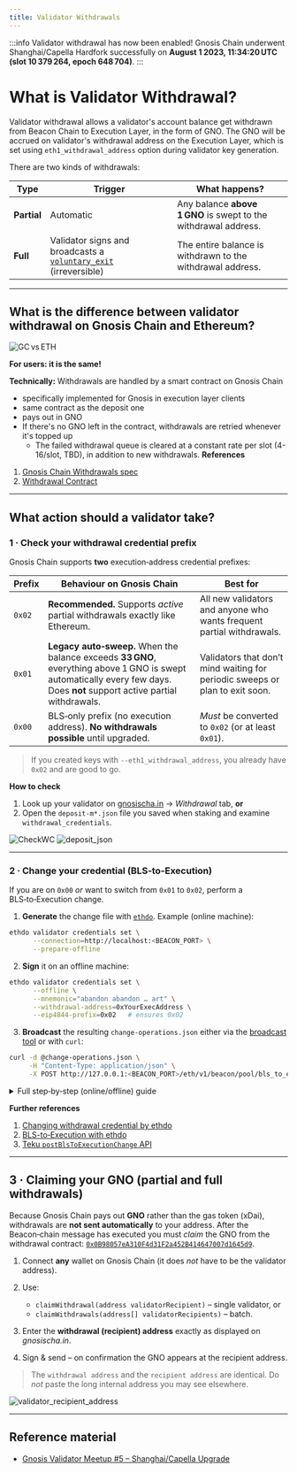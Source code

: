 ```yaml
---
title: Validator Withdrawals
---
```


:::info Validator withdrawal has now been enabled!
Gnosis Chain underwent Shanghai/Capella Hardfork successfully on **August 1 2023, 11:34:20 UTC (slot 10 379 264, epoch 648 704)**.
:::

# What is Validator Withdrawal?

Validator withdrawal allows a validator's account balance get withdrawn from Beacon Chain to Execution Layer, in the form of GNO. The GNO will be accrued on validator's withdrawal address on the Execution Layer, which is set using `eth1_withdrawal_address` option during validator key generation.

There are two kinds of withdrawals:

| Type        | Trigger                                                                                 | What happens?                                                   |
| ----------- | --------------------------------------------------------------------------------------- | --------------------------------------------------------------- |
| **Partial** | Automatic                                                                               | Any balance **above    1 GNO** is swept to the withdrawal address. |
| **Full**    | Validator signs and broadcasts a [`voluntary_exit`](./voluntary-exit.md) (irreversible) | The entire balance is withdrawn to the withdrawal address.      |

---

## What is the difference between validator withdrawal on Gnosis Chain and Ethereum?

![GC vs ETH](../../../static/img/node/withdrawal/GCvsETH.png)

**For users: it is the same!**

**Technically:**
Withdrawals are handled by a smart contract on Gnosis Chain

- specifically implemented for Gnosis in execution layer clients
- same contract as the deposit one
- pays out in GNO
- If there's no GNO left in the contract, withdrawals are retried whenever it's topped up
  - The failed withdrawal queue is cleared at a constant rate per slot (4-16/slot, TBD), in addition to new withdrawals.
**References**

1. [Gnosis Chain Withdrawals spec](https://github.com/gnosischain/concepts/specs/blob/master/execution/withdrawals.md)
2. [Withdrawal Contract](https://github.com/gnosischain/deposit-contract/blob/master/contracts/SBCDepositContract.sol)

---

## What action should a validator take?

### 1 · Check your withdrawal credential prefix

Gnosis Chain supports **two** execution‑address credential prefixes:

| Prefix | Behaviour on Gnosis Chain                                                                                                                                                  | Best for                                                                     |
| ------ | -------------------------------------------------------------------------------------------------------------------------------------------------------------------------- | ---------------------------------------------------------------------------- |
| `0x02` | **Recommended.** Supports *active* partial withdrawals exactly like Ethereum.                                                                                              | All new validators and anyone who wants frequent partial withdrawals.        |
| `0x01` | **Legacy auto‑sweep.** When the balance exceeds **33 GNO**, everything above 1 GNO is swept automatically every few days. Does **not** support active partial withdrawals. | Validators that don’t mind waiting for periodic sweeps or plan to exit soon. |
| `0x00` | BLS‑only prefix (no execution address). **No withdrawals possible** until upgraded.                                                                                        | *Must* be converted to `0x02` (or at least `0x01`).                          |

> If you created keys with `--eth1_withdrawal_address`, you already have `0x02` and are good to go.

**How to check**

1. Look up your validator on [gnosischa.in](https://gnosischa.in) → *Withdrawal* tab, **or**
2. Open the `deposit‑m*.json` file you saved when staking and examine `withdrawal_credentials`.

![CheckWC](../../../static/img/node/withdrawal/CheckWC.png)
![deposit\_json](../../../static/img/node/withdrawal/deposit_json.png)

---

### 2 · Change your credential (BLS‑to‑Execution)

If you are on `0x00` *or* want to switch from `0x01` to `0x02`, perform a BLS‑to‑Execution change.

1. **Generate** the change file with [`ethdo`](https://notes.ethereum.org/@launchpad/withdrawals-guide#BLS-to-execution-with-ethdo). Example (online machine):

```bash
ethdo validator credentials set \
      --connection=http://localhost:<BEACON_PORT> \
      --prepare-offline
```

2. **Sign** it on an offline machine:

```bash
ethdo validator credentials set \
      --offline \
      --mnemonic="abandon abandon … art" \
      --withdrawal-address=0xYourExecAddress \
      --eip4844-prefix=0x02   # ensures 0x02
```

3. **Broadcast** the resulting `change-operations.json` either via the [broadcast tool](https://gnosischa.in/tools/broadcast) or with `curl`:

```bash
curl -d @change-operations.json \
     -H "Content-Type: application/json" \
     -X POST http://127.0.0.1:<BEACON_PORT>/eth/v1/beacon/pool/bls_to_execution_changes
```

<details>
<summary>Full step‑by‑step (online/offline) guide</summary>
<div>

<!-- the long original tutorial content retained below -->

**Online and Offline process**

The process contains three steps.

1. Generate data on the **online** computer.
2. Create `change-operations.json` on an **offline** computer.
3. Broadcast the change to the Gnosis network.

**Prerequisites**

1. Download [`ethdo`](https://github.com/wealdtech/ethdo/releases) on the online computer:

```bash
wget https://github.com/wealdtech/ethdo/releases/download/<version>/ethdo-<version>-linux-amd64.tar.gz
```

2. Extract and verify installation:

```bash
tar -xvf ethdo-<version>-linux-amd64.tar.gz
./ethdo --help
```

… *(rest of original tutorial unchanged for brevity)* …

</div>
</details>

**Further references**

1. [Changing withdrawal credential by ethdo](https://github.com/wealdtech/ethdo/blob/master/docs/changingwithdrawalcredentials.md)
2. [BLS-to‑Execution with ethdo](https://notes.ethereum.org/@launchpad/withdrawals-guide#BLS-to-execution-with-ethdo)
3. [Teku `postBlsToExecutionChange` API](https://consensys.github.io/teku/#tag/Beacon/operation/postBlsToExecutionChange)

---

## 3 · Claiming your GNO (partial **and** full withdrawals)

Because Gnosis Chain pays out **GNO** rather than the gas token (xDai), withdrawals are **not sent automatically** to your address. After the Beacon‑chain message has executed you must *claim* the GNO from the withdrawal contract: [`0x0B98057eA310F4d31F2a452B414647007d1645d9`](https://gnosisscan.io/address/0x0B98057eA310F4d31F2a452B414647007d1645d9#writeProxyContract).

1. Connect **any** wallet on Gnosis Chain (it does *not* have to be the validator address).
2. Use:

   * `claimWithdrawal(address validatorRecipient)` – single validator, or
   * `claimWithdrawals(address[] validatorRecipients)` – batch.
3. Enter the **withdrawal (recipient) address** exactly as displayed on *gnosischa.in*.
4. Sign & send – on confirmation the GNO appears at the recipient address.

> The `withdrawal address` and the `recipient address` are identical. Do *not* paste the long internal address you may see elsewhere.

![validator\_recipient\_address](../../../static/img/node/withdrawal/validator_recipient_address.png)

---

## Reference material

* [Gnosis Validator Meetup #5 – Shanghai/Capella Upgrade](https://www.youtube.com/watch?v=6G7CmTHTor0)
